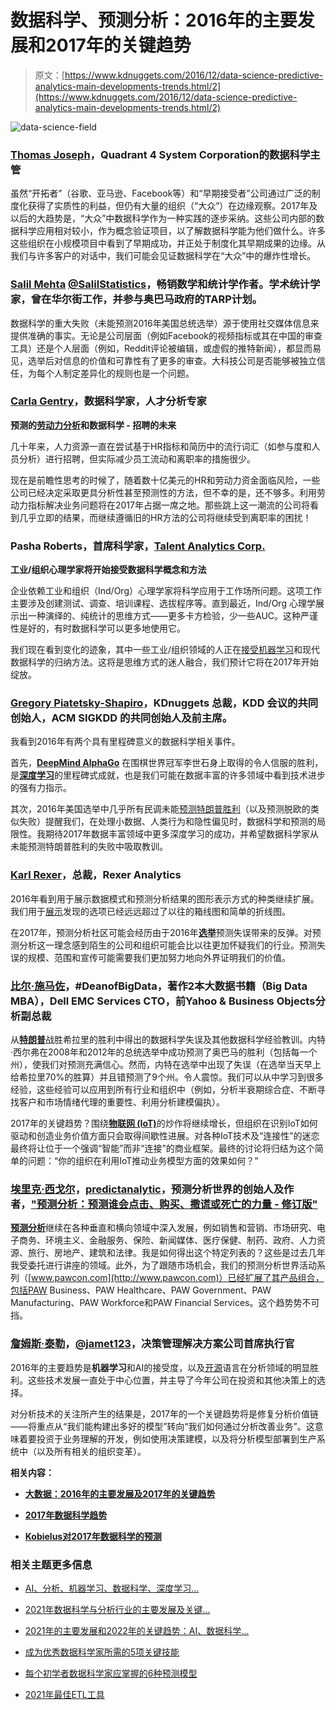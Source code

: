 # 数据科学、预测分析：2016年的主要发展和2017年的关键趋势

> 原文：[https://www.kdnuggets.com/2016/12/data-science-predictive-analytics-main-developments-trends.html/2](https://www.kdnuggets.com/2016/12/data-science-predictive-analytics-main-developments-trends.html/2)

![data-science-field](../Images/40b8ed55ec38977a08ec23c47e3fef9c.png)

### [Thomas Joseph](https://www.linkedin.com/in/thomasjoseph24)，Quadrant 4 System Corporation的数据科学主管

虽然“开拓者”（谷歌、亚马逊、Facebook等）和“早期接受者”公司通过广泛的制度化获得了实质性的利益，但仍有大量的组织（“大众”）在边缘观察。2017年及以后的大趋势是，“大众”中数据科学作为一种实践的逐步采纳。这些公司内部的数据科学应用相对较小，作为概念验证项目，以了解数据科学能为他们做什么。许多这些组织在小规模项目中看到了早期成功，并正处于制度化其早期成果的边缘。从我们与许多客户的对话中，我们可能会见证数据科学在“大众”中的爆炸性增长。

### [Salil Mehta](https://statisticalideas.blogspot.com/) [@SalilStatistics](https://twitter.com/salilstatistics)，畅销数学和统计学作者。学术统计学家，曾在华尔街工作，并参与奥巴马政府的TARP计划。

数据科学的重大失败（未能预测2016年美国总统选举）源于使用社交媒体信息来提供准确的事实。无论是公司层面（例如Facebook的视频指标或其在中国的审查工具）还是个人层面（例如，Reddit评论被编辑，或虚假的推特新闻），都显而易见，选举后对信息的价值和可靠性有了更多的审查。大科技公司是否能够被独立信任，为每个人制定差异化的规则也是一个问题。

### [**Carla Gentry**](https://twitter.com/data_nerd)，数据科学家，人才分析专家

**预测的[劳动力分析](/tag/workforce-analytics)和数据科学 - 招聘的未来**

几十年来，人力资源一直在尝试基于HR指标和简历中的流行词汇（如参与度和人员分析）进行招聘，但实际减少员工流动和离职率的措施很少。

现在是前瞻性思考的时候了，随着数十亿美元的HR和劳动力资金面临风险，一些公司已经决定采取更具分析性甚至预测性的方法，但不幸的是，还不够多。利用劳动力指标解决业务问题将在2017年占据一席之地。那些跳上这一潮流的公司将看到几乎立即的结果，而继续遵循旧的HR方法的公司将继续受到离职率的困扰！

### Pasha Roberts，首席科学家，[Talent Analytics Corp.](http://www.talentanalytics.com)

**工业/组织心理学家将开始接受数据科学概念和方法**

企业依赖工业和组织（Ind/Org）心理学家将科学应用于工作场所问题。这项工作主要涉及创建测试、调查、培训课程、选拔程序等。直到最近，Ind/Org 心理学展示出一种演绎的、纯统计的思维方式——更多卡方检验，少一些AUC。这种严谨性是好的，有时数据科学可以更多地使用它。

我们现在看到变化的迹象，其中一些工业/组织领域的人正在[接受机器学习](https://www.linkedin.com/pulse/present-future-talent-analytics-seen-from-lec2016-levi-nieminen)和现代数据科学的归纳方法。这将是思维方式的迷人融合，我们预计它将在2017年开始绽放。

### [Gregory Piatetsky-Shapiro](/gps.html)，KDnuggets 总裁，KDD 会议的共同创始人，ACM SIGKDD 的共同创始人及前主席。

我看到2016年有两个具有里程碑意义的数据科学相关事件。

首先，[**DeepMind AlphaGo**](/tag/alphago) 在围棋世界冠军李世石身上取得的令人信服的胜利，是[**深度学习**](/tag/deep-learning)的里程碑式成就，也是我们可能在数据丰富的许多领域中看到技术进步的强有力指示。

其次，2016年美国选举中几乎所有民调未能[预测特朗普胜利](/2016/11/trump-shows-limits-prediction.html)（以及预测脱欧的类似失败）提醒我们，在处理小数据、人类行为和隐性偏见时，数据科学和预测的局限性。我期待2017年数据丰富领域中更多深度学习的成功，并希望数据科学家从未能预测特朗普胜利的失败中吸取教训。

### [Karl Rexer](http://www.rexeranalytics.com/about.html)，总裁，Rexer Analytics

2016年看到用于展示数据模式和预测分析结果的图形表示方式的种类继续扩展。我们用于[展示](/tag/data-visualization)发现的选项已经远远超过了以往的箱线图和简单的折线图。

在2017年，预测分析社区可能会经历由于2016年[**选举**](/tag/elections)预测失误带来的反弹。对预测分析这一理念感到陌生的公司和组织可能会比以往更加怀疑我们的行业。预测失误的规模、范围和宣传可能需要我们更加努力地向外界证明我们的价值。

### [比尔·施马佐](https://twitter.com/schmarzo)，#DeanofBigData，著作2本大数据书籍（Big Data MBA），Dell EMC Services CTO，前Yahoo & Business Objects分析副总裁

从[**特朗普**](/tag/donald-trump)战胜希拉里的胜利中得出的数据科学失误及其他数据科学经验教训。内特·西尔弗在2008年和2012年的总统选举中成功预测了奥巴马的胜利（包括每一个州），使我们对预测充满信心。然而，内特在选举中出现了失误（在选举当天早上给希拉里70%的胜算）并且错预测了9个州。令人震惊。我们可以从中学习到很多经验，这些经验可以应用到所有行业和组织中（例如，分析半衰期综合症、不断寻找客户和市场情绪代理的重要性、利用分析建模偏执）。

2017年的关键趋势？围绕[**物联网 (IoT)**](/tag/iot)的炒作将继续增长，但组织在识别IoT如何驱动和创造业务价值方面只会取得间歇性进展。对各种IoT技术及“连接性”的迷恋最终将让位于一个强调“智能”而非“连接”的商业框架。最终的讨论将归结为这个简单的问题：“你的组织在利用IoT推动业务模型方面的效果如何？”

### [埃里克·西戈尔](https://www.linkedin.com/in/predictiveanalytics)，[predictanalytic](https://twitter.com/predictanalytic)，预测分析世界的创始人及作者，["预测分析：预测谁会点击、购买、撒谎或死亡的力量 - 修订版"](http://thepredictionbook.com/)

[**预测分析**](/tag/predictive-analytics)继续在各种垂直和横向领域中深入发展，例如销售和营销、市场研究、电子商务、环境主义、金融服务、保险、新闻媒体、医疗保健、制药、政府、人力资源、旅行、房地产、建筑和法律。我是如何得出这个特定列表的？这些是过去几年我受委托进行讲座的领域。此外，为了跟随市场机会，我们的预测分析世界活动系列（[www.pawcon.com](http://www.pawcon.com)）已经扩展了其产品组合，包括PAW Business、PAW Healthcare、PAW Government、PAW Manufacturing、PAW Workforce和PAW Financial Services。这个趋势势不可挡。

### [詹姆斯·泰勒](https://twitter.com/jamet123)，[@jamet123](https://twitter.com/jamet123)，决策管理解决方案公司首席执行官

2016年的主要趋势是**机器学习**和AI的接受度，以及[开源](/tag/open-source)语言在分析领域的明显胜利。这些技术发展一直处于中心位置，并主导了今年公司在投资和其他决策上的选择。

对分析技术的关注所产生的结果是，2017年的一个关键趋势将是修复分析价值链——将重点从“我们能构建出多好的模型”转向“我们如何通过分析改善业务”。这意味着要投资于业务理解的开发，例如使用决策建模，以及将分析模型部署到生产系统中（以及所有相关的组织变革）。

**相关内容：**

+   [**大数据：2016年的主要发展及2017年的关键趋势**](/2016/12/big-data-main-developments-2016-key-trends-2017.html)

+   [**2017年数据科学趋势**](/2016/12/data-science-trends-2017.html)

+   [**Kobielus对2017年数据科学的预测**](/2016/12/ibm-kobielus-predictions-data-science-2017.html)

### 相关主题更多信息

+   [AI、分析、机器学习、数据科学、深度学习…](https://www.kdnuggets.com/2021/12/developments-predictions-ai-machine-learning-data-science-research.html)

+   [2021年数据科学与分析行业的主要发展及关键…](https://www.kdnuggets.com/2021/12/developments-predictions-data-science-analytics-industry.html)

+   [2021年的主要发展和2022年的关键趋势：AI、数据科学…](https://www.kdnuggets.com/2021/12/trends-ai-data-science-ml-technology.html)

+   [成为优秀数据科学家所需的5项关键技能](https://www.kdnuggets.com/2021/12/5-key-skills-needed-become-great-data-scientist.html)

+   [每个初学者数据科学家应掌握的6种预测模型](https://www.kdnuggets.com/2021/12/6-predictive-models-every-beginner-data-scientist-master.html)

+   [2021年最佳ETL工具](https://www.kdnuggets.com/2021/12/mozart-best-etl-tools-2021.html)
